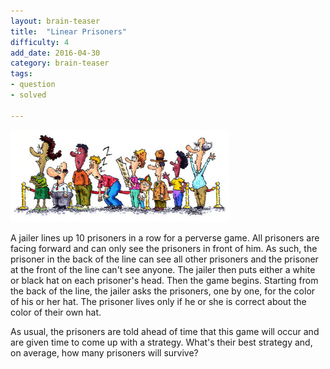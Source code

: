 ```yaml
---
layout: brain-teaser
title:  "Linear Prisoners"
difficulty: 4
add_date: 2016-04-30
category: brain-teaser
tags:
- question
- solved

---
```


<img src="lined-up.jpg" alt="Lined up" style="width:350px;"/>

A jailer lines up 10 prisoners in a row for a perverse game.  All prisoners are facing forward and can only see the prisoners in front of him.  As such, the prisoner in the back of the line can see all other prisoners and the prisoner at the front of the line can't see anyone.  The jailer then puts either a white or black hat on each prisoner's head.  Then the game begins.  Starting from the back of the line, the jailer asks the prisoners, one by one, for the color of his or her hat.  The prisoner lives only if he or she is correct about the color of their own hat.

As usual, the prisoners are told ahead of time that this game will occur and are given time to come up with a strategy.  What's their best strategy and, on average, how many prisoners will survive?



